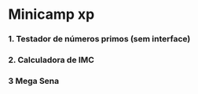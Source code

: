 # Minicamp xp

### 1. Testador de números primos (sem interface)

### 2. Calculadora de IMC

### 3 Mega Sena